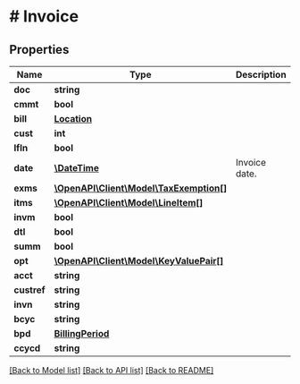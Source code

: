 # # Invoice

## Properties

Name | Type | Description | Notes
------------ | ------------- | ------------- | -------------
**doc** | **string** |  | [optional] 
**cmmt** | **bool** |  | [optional] 
**bill** | [**Location**](Location.md) |  | [optional] 
**cust** | **int** |  | [optional] 
**lfln** | **bool** |  | [optional] 
**date** | [**\DateTime**](\DateTime.md) | Invoice date. | [optional] 
**exms** | [**\OpenAPI\Client\Model\TaxExemption[]**](TaxExemption.md) |  | [optional] 
**itms** | [**\OpenAPI\Client\Model\LineItem[]**](LineItem.md) |  | [optional] 
**invm** | **bool** |  | [optional] 
**dtl** | **bool** |  | [optional] 
**summ** | **bool** |  | [optional] 
**opt** | [**\OpenAPI\Client\Model\KeyValuePair[]**](KeyValuePair.md) |  | [optional] 
**acct** | **string** |  | [optional] 
**custref** | **string** |  | [optional] 
**invn** | **string** |  | [optional] 
**bcyc** | **string** |  | [optional] 
**bpd** | [**BillingPeriod**](BillingPeriod.md) |  | [optional] 
**ccycd** | **string** |  | [optional] 

[[Back to Model list]](../../README.md#documentation-for-models) [[Back to API list]](../../README.md#documentation-for-api-endpoints) [[Back to README]](../../README.md)


